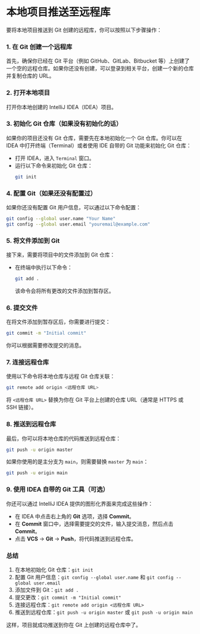 # 本地项目推送至远程库

要将本地项目推送到 Git 创建的远程库，你可以按照以下步骤操作：

### 1. 在 Git 创建一个远程库
首先，确保你已经在 Git 平台（例如 GitHub、GitLab、Bitbucket 等）上创建了一个空的远程仓库。如果你还没有创建，可以登录到相关平台，创建一个新的仓库并复制仓库的 URL。

### 2. 打开本地项目
打开你本地创建的 IntelliJ IDEA（IDEA）项目。

### 3. 初始化 Git 仓库（如果没有初始化的话）
如果你的项目还没有 Git 仓库，需要先在本地初始化一个 Git 仓库。你可以在 IDEA 中打开终端（Terminal）或者使用 IDE 自带的 Git 功能来初始化 Git 仓库：

- 打开 IDEA，进入 `Terminal` 窗口。
- 运行以下命令来初始化 Git 仓库：
  ```bash
  git init
  ```

### 4. 配置 Git（如果还没有配置过）
如果你还没有配置 Git 用户信息，可以通过以下命令配置：
```bash
git config --global user.name "Your Name"
git config --global user.email "youremail@example.com"
```

### 5. 将文件添加到 Git
接下来，需要将项目中的文件添加到 Git 仓库：
- 在终端中执行以下命令：
  ```bash
  git add .
  ```
  该命令会将所有更改的文件添加到暂存区。

### 6. 提交文件
在将文件添加到暂存区后，你需要进行提交：
```bash
git commit -m "Initial commit"
```
你可以根据需要修改提交的消息。

### 7. 连接远程仓库
使用以下命令将本地仓库与远程 Git 仓库关联：
```bash
git remote add origin <远程仓库 URL>
```
将 `<远程仓库 URL>` 替换为你在 Git 平台上创建的仓库 URL（通常是 HTTPS 或 SSH 链接）。

### 8. 推送到远程仓库
最后，你可以将本地仓库的代码推送到远程仓库：
```bash
git push -u origin master
```
如果你使用的是主分支为 `main`，则需要替换 `master` 为 `main`：
```bash
git push -u origin main
```

### 9. 使用 IDEA 自带的 Git 工具（可选）
你还可以通过 IntelliJ IDEA 提供的图形化界面来完成这些操作：
- 在 IDEA 中点击右上角的 **Git** 选项，选择 **Commit**。
- 在 **Commit** 窗口中，选择需要提交的文件，输入提交消息，然后点击 **Commit**。
- 点击 **VCS** → **Git** → **Push**，将代码推送到远程仓库。

### 总结
1. 在本地初始化 Git 仓库：`git init`
2. 配置 Git 用户信息：`git config --global user.name` 和 `git config --global user.email`
3. 添加文件到 Git：`git add .`
4. 提交更改：`git commit -m "Initial commit"`
5. 连接远程仓库：`git remote add origin <远程仓库 URL>`
6. 推送到远程仓库：`git push -u origin master` 或 `git push -u origin main`

这样，项目就成功推送到你在 Git 上创建的远程仓库中了。